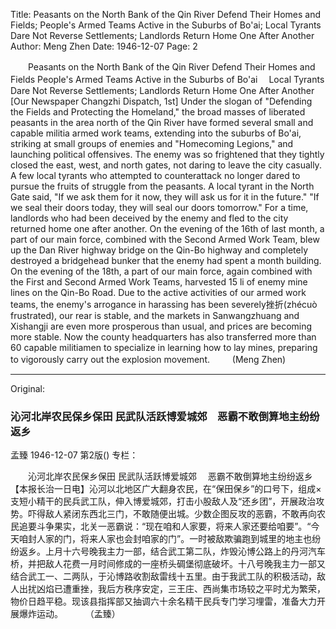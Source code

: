Title: Peasants on the North Bank of the Qin River Defend Their Homes and Fields; People's Armed Teams Active in the Suburbs of Bo'ai; Local Tyrants Dare Not Reverse Settlements; Landlords Return Home One After Another
Author: Meng Zhen
Date: 1946-12-07
Page: 2

　　Peasants on the North Bank of the Qin River Defend Their Homes and Fields
    People's Armed Teams Active in the Suburbs of Bo'ai
  　Local Tyrants Dare Not Reverse Settlements; Landlords Return Home One After Another
    [Our Newspaper Changzhi Dispatch, 1st] Under the slogan of "Defending the Fields and Protecting the Homeland," the broad masses of liberated peasants in the area north of the Qin River have formed several small and capable militia armed work teams, extending into the suburbs of Bo'ai, striking at small groups of enemies and "Homecoming Legions," and launching political offensives. The enemy was so frightened that they tightly closed the east, west, and north gates, not daring to leave the city casually. A few local tyrants who attempted to counterattack no longer dared to pursue the fruits of struggle from the peasants. A local tyrant in the North Gate said, "If we ask them for it now, they will ask us for it in the future." "If we seal their doors today, they will seal our doors tomorrow." For a time, landlords who had been deceived by the enemy and fled to the city returned home one after another. On the evening of the 16th of last month, a part of our main force, combined with the Second Armed Work Team, blew up the Dan River highway bridge on the Qin-Bo highway and completely destroyed a bridgehead bunker that the enemy had spent a month building. On the evening of the 18th, a part of our main force, again combined with the First and Second Armed Work Teams, harvested 15 li of enemy mine lines on the Qin-Bo Road. Due to the active activities of our armed work teams, the enemy's arrogance in harassing has been severely挫折(zhécuò frustrated), our rear is stable, and the markets in Sanwangzhuang and Xishangji are even more prosperous than usual, and prices are becoming more stable. Now the county headquarters has also transferred more than 60 capable militiamen to specialize in learning how to lay mines, preparing to vigorously carry out the explosion movement.
　　    (Meng Zhen)



<hr /> 

Original: 


### 沁河北岸农民保乡保田  民武队活跃博爱城郊　恶霸不敢倒算地主纷纷返乡
孟臻
1946-12-07
第2版()
专栏：

　　沁河北岸农民保乡保田
    民武队活跃博爱城郊
  　恶霸不敢倒算地主纷纷返乡
    【本报长治一日电】沁河以北地区广大翻身农民，在“保田保乡”的口号下，组成×支短小精干的民兵武工队，伸入博爱城郊，打击小股敌人及“还乡团”，开展政治攻势。吓得敌人紧闭东西北三门，不敢随便出城。少数企图反攻的恶霸，不敢再向农民追要斗争果实，北关一恶霸说：“现在咱和人家要，将来人家还要给咱要”。“今天咱封人家的门，将来人家也会封咱家的门”。一时被敌欺骗跑到城里的地主也纷纷返乡。上月十六号晚我主力一部，结合武工第二队，炸毁沁博公路上的丹河汽车桥，并把敌人花费一月时间修成的一座桥头碉堡彻底破坏。十八号晚我主力一部又结合武工一、二两队，于沁博路收割敌雷线十五里。由于我武工队的积极活动，敌人出扰凶焰已遭重挫，我后方秩序安定，三王庄、西尚集市场较之平时尤为繁荣，物价日趋平稳。现该县指挥部又抽调六十余名精干民兵专门学习埋雷，准备大力开展爆炸运动。
　　    （孟臻）
